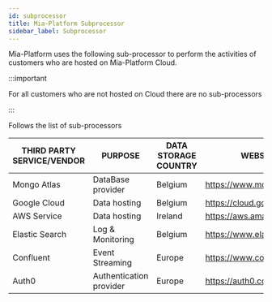 ```yaml
---
id: subprocessor
title: Mia-Platform Subprocessor
sidebar_label: Subprocessor
---
```

Mia-Platform uses the following sub-processor to perform the activities of customers who are hosted on Mia-Platform Cloud.

:::important

For all customers who are not hosted on Cloud there are no sub-processors

:::

Follows the list of sub-processors

| THIRD PARTY SERVICE/VENDOR | PURPOSE           | DATA STORAGE COUNTRY | WEBSITE                   |
|----------------------------|-------------------|----------------|---------------------------|
| Mongo Atlas                | DataBase provider | Belgium        | <https://www.mongodb.com/>  |
| Google Cloud               | Data hosting      | Belgium        | <https://cloud.google.com/> |
| AWS Service                | Data hosting      | Ireland        | <https://aws.amazon.com/>   |
| Elastic Search             | Log & Monitoring  | Belgium        | <https://www.elastic.co/>   |
| Confluent                  | Event Streaming   | Europe         | <https://www.confluent.io/> |
| Auth0                      | Authentication provider| Europe    | <https://auth0.com/>        |
